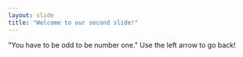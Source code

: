 ```yaml
---
layout: slide
title: "Welcome to our second slide!"
---
```

"You have to be odd to be number one."
Use the left arrow to go back!
